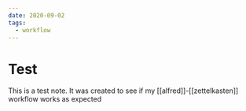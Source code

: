 ```yaml
---
date: 2020-09-02
tags:
  - workflow
---
```


# Test

This is a test note. It was created to see if my [[alfred]]-[[zettelkasten]] workflow works as expected
